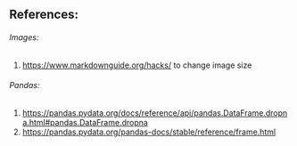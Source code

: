 ## References: 

###### Images:
1. https://www.markdownguide.org/hacks/ to change image size

###### Pandas:
1.  https://pandas.pydata.org/docs/reference/api/pandas.DataFrame.dropna.html#pandas.DataFrame.dropna
2.  https://pandas.pydata.org/pandas-docs/stable/reference/frame.html

